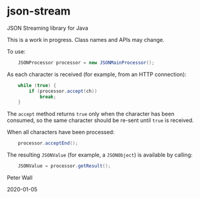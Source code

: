 # json-stream
JSON Streaming library for Java

This is a work in progress.  Class names and APIs may change.

To use:

```java
    JSONProcessor processor = new JSONMainProcessor();
```

As each character is received (for example, from an HTTP connection):

```java
    while (true) {
        if (processor.accept(ch))
            break;
    }
```

The `accept` method returns `true` only when the character has been consumed, so the same character should be re-sent
until `true` is received.

When all characters have been processed:

```java
    processor.acceptEnd();
```

The resulting `JSONValue` (for example, a `JSONObject`) is available by calling:

```java
    JSONValue = processor.getResult();
```

Peter Wall

2020-01-05
